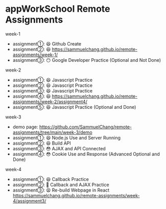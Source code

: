 # appWorkSchool Remote Assignments

week-1
  - assignment①: 😆 Github Create
  - assignment②: 😆 https://sammuelchang.github.io/remote-assignments/week-1/
  - assignment③: 😶 Google Developer Practice (Optional and Not Done)

week-2
  - assignment①: 😆 Javascript Practice
  - assignment②: 😆 Javascript Practice
  - assignment③: 😆 Javascript Practice
  - assignment④: 😆 https://sammuelchang.github.io/remote-assignments/week-2/assignment4/
  - assignment⑤: 😆 Javascript Practice (Optional and Done)

week-3 
  - demo page: https://github.com/SammuelChang/remote-assignments/tree/main/week-3/demo
  - assignment①: 😆 Node.js Use and Server Running
  - assignment②: 😆 Build API
  - assignment③: 😳 AJAX and API Connected
  - assignment④: 😳 Cookie Use and Response (Advanced Optional and Done)

week-4
  - assignment①: 😆 Callback Practice
  - assignment②: 🧐 Callback and AJAX Practice
  - assignment③: 😫 Re-build Webpage in React
                     https://sammuelchang.github.io/remote-assignments/week-4/assignment3/
